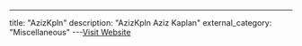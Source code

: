 ---
title: "AzizKpln"
description: "AzizKpln
Aziz Kaplan"
external_category: "Miscellaneous"
---[Visit Website](https://github.com/AzizKpln)

